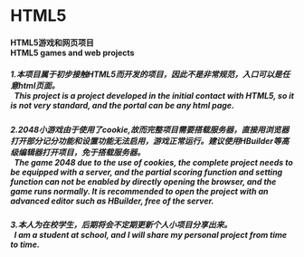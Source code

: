 # HTML5
<h4>
HTML5游戏和网页项目<br>	
HTML5 games and web projects 
</h4>

<h5>
1.本项目属于初步接触HTML5而开发的项目，因此不是非常规范，入口可以是任意html页面。<br> 					
&nbsp;&nbsp;This project is a project developed in the initial contact with HTML5, so it is not very standard, and the portal can be any html page. 
</h5>

<h5>
2.2048小游戏由于使用了cookie,故而完整项目需要搭载服务器，直接用浏览器打开部分记分功能和设置功能无法启用，游戏正常运行。建议使用HBuilder等高级编辑器打开项目，免于搭载服务器。<br>
&nbsp;&nbsp;The game 2048 due to the use of cookies, the complete project needs to be equipped with a server, and the partial scoring function and setting function can not be enabled by directly opening the browser, and the game runs normally. It is recommended to open the project with an advanced editor such as HBuilder, free of the server.	
</h5>

<h5>
3.本人为在校学生，后期将会不定期更新个人小项目分享出来。<br>
&nbsp;&nbsp;I am a student at school, and I will share my personal project from time to time.
</h5>
